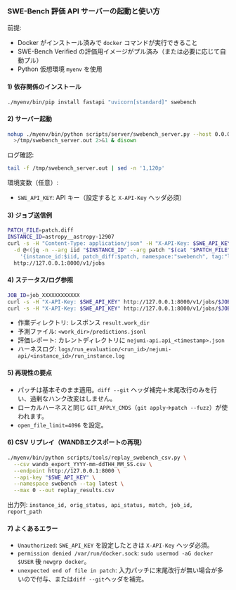 ### SWE-Bench 評価 API サーバーの起動と使い方

前提:
- Docker がインストール済みで `docker` コマンドが実行できること
- SWE-Bench Verified の評価用イメージがプル済み（または必要に応じて自動プル）
- Python 仮想環境 `myenv` を使用

#### 1) 依存関係のインストール
```bash
./myenv/bin/pip install fastapi "uvicorn[standard]" swebench
```

#### 2) サーバー起動
```bash
nohup ./myenv/bin/python scripts/server/swebench_server.py --host 0.0.0.0 --port 8000 \
  >/tmp/swebench_server.out 2>&1 & disown
```
ログ確認:
```bash
tail -f /tmp/swebench_server.out | sed -n '1,120p'
```

環境変数（任意）:
- `SWE_API_KEY`: API キー（設定すると `X-API-Key` ヘッダ必須）

#### 3) ジョブ送信例
```bash
PATCH_FILE=patch.diff
INSTANCE_ID=astropy__astropy-12907
curl -s -H "Content-Type: application/json" -H "X-API-Key: $SWE_API_KEY" \
  -d @<(jq -n --arg iid "$INSTANCE_ID" --arg patch "$(cat "$PATCH_FILE")" \
    '{instance_id:$iid, patch_diff:$patch, namespace:"swebench", tag:"latest", model_name_or_path:"nejumi-api"}') \
  http://127.0.0.1:8000/v1/jobs
```

#### 4) ステータス/ログ参照
```bash
JOB_ID=job_XXXXXXXXXXXX
curl -s -H "X-API-Key: $SWE_API_KEY" http://127.0.0.1:8000/v1/jobs/$JOB_ID | jq
curl -s -H "X-API-Key: $SWE_API_KEY" http://127.0.0.1:8000/v1/jobs/$JOB_ID/logs
```
- 作業ディレクトリ: レスポンス `result.work_dir`
- 予測ファイル: `<work_dir>/predictions.jsonl`
- 評価レポート: カレントディレクトリに `nejumi-api.api_<timestamp>.json`
- ハーネスログ: `logs/run_evaluation/<run_id>/nejumi-api/<instance_id>/run_instance.log`

#### 5) 再現性の要点
- パッチは基本そのまま適用。`diff --git` ヘッダ補完＋末尾改行のみを行い、過剰なハンク改変はしません。
- ローカルハーネスと同じ `GIT_APPLY_CMDS`（`git apply`→`patch --fuzz`）が使われます。
- `open_file_limit=4096` を設定。

#### 6) CSV リプレイ（WANDBエクスポートの再現）
```bash
./myenv/bin/python scripts/tools/replay_swebench_csv.py \
  --csv wandb_export_YYYY-mm-ddTHH_MM_SS.csv \
  --endpoint http://127.0.0.1:8000 \
  --api-key "$SWE_API_KEY" \
  --namespace swebench --tag latest \
  --max 0 --out replay_results.csv
```
出力列: `instance_id, orig_status, api_status, match, job_id, report_path`

#### 7) よくあるエラー
- `Unauthorized`: `SWE_API_KEY` を設定したときは `X-API-Key` ヘッダ必須。
- `permission denied /var/run/docker.sock`: `sudo usermod -aG docker $USER` 後 `newgrp docker`。
- `unexpected end of file in patch`: 入力パッチに末尾改行が無い場合が多いので付与、または`diff --git`ヘッダを補完。